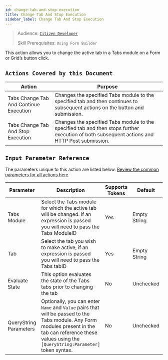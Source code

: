 ```yaml
---
id: change-tab-and-stop-execution
title: Change Tab And Stop Execution
sidebar_label: Change Tab And Stop Execution
---
```


> Audience: [`Citizen Developer`](/audience.md#citizen-developers)
>
> Skill Prerequisites: `Using Form Builder`

This action allows you to change the active tab in a Tabs module on a Form or Grid’s button click.

## `Actions Covered by this Document`

| Action | Purpose |
| -- | -- |
| Tabs Change Tab And Continue Execution | Changes the specified Tabs module to the specified tab and then continues to subsequent actions on the button and submission. |
| Tabs Change Tab And Stop Execution | Changes the specified Tabs module to the specified tab and then stops further execution of both subsequent actions and HTTP Post submission. |

## `Input Parameter Reference`

The parameters unique to this action are listed below. [Review the common parameters for all actions here](/actions/common-parameters.md).

| Parameter | Description | Supports Tokens | Default | Required |
| -- | -- | -- | -- | -- |
| Tabs Module | Select the Tabs module for which the active tab will be changed. if an expression is passed you will need to pass the Tabs ModuleID | Yes | Empty String | No |
| Tab | Select the tab you wish to make active; if an expression is passed you will need to pass the Tabs tabID | Yes | Empty String | No |
| Evaluate State | This option evaluates the state of the Tabs tabs prior to changing the tab | No | Unchecked | No |
| QueryString Parameters | Optionally, you can enter `Name` and `Value` pairs that will be passed to the Tabs module. Any Form modules present in the tab can reference these values using the `[QueryString:Parameter]` token syntax. | No | Unchecked | No |
